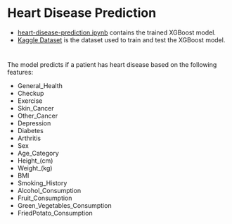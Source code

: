 # Heart Disease Prediction
- [heart-disease-prediction.ipynb](heart-disease-prediction.ipynb) contains the trained XGBoost model.
- [Kaggle Dataset](https://www.kaggle.com/datasets/alphiree/cardiovascular-diseases-risk-prediction-dataset) is the dataset used to train and test the XGBoost model.
#
The model predicts if a patient has heart disease based on the following features:
- General_Health	
- Checkup	
- Exercise	
- Skin_Cancer	
- Other_Cancer	
- Depression	
- Diabetes	
- Arthritis	
- Sex	
- Age_Category	
- Height_(cm)	
- Weight_(kg)	
- BMI	
- Smoking_History	
- Alcohol_Consumption	
- Fruit_Consumption	
- Green_Vegetables_Consumption	
- FriedPotato_Consumption
